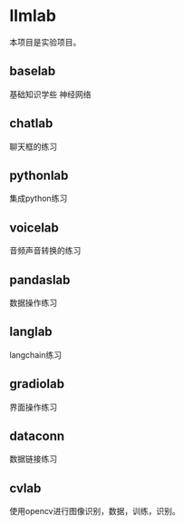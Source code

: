 # llmlab
本项目是实验项目。

## baselab
基础知识学些
神经网络

## chatlab
聊天框的练习

## pythonlab
集成python练习

## voicelab
音频声音转换的练习

## pandaslab
数据操作练习

## langlab
langchain练习

## gradiolab
界面操作练习

## dataconn
数据链接练习

## cvlab
使用opencv进行图像识别，数据，训练，识别。
